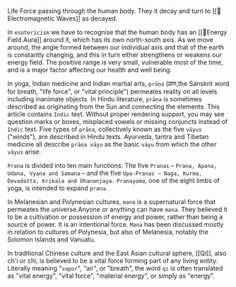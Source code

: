 Life Force passing through the human body.
They it decay and turn to [[🌊Electromagnetic Waves]] as decayed.

In `esotericism` we have to recognise that the human body has an [[🧘Energy Field Aura]] around it, which has its own north-south axis. As we move around, the angle formed between our individual axis and that of the earth is constantly changing, and this in turn either strengthens or weakens our energy field. The positive range is very small, vulnerable most of the time, and is a major factor affecting our health and well being. 

In yoga, Indian medicine and Indian martial arts, `prāṇa` (प्राण,the Sanskrit word for breath, "life force", or "vital principle") permeates reality on all levels including inanimate objects. In Hindu literature, `prāṇa` is sometimes described as originating from the Sun and connecting the elements.
This article contains `Indic` text. Without proper rendering support, you may see question marks or boxes, misplaced vowels or missing conjuncts instead of `Indic` text.
Five types of `prāṇa`, collectively known as the five `vāyus` ("winds"), are described in Hindu texts. Ayurveda, tantra and Tibetan medicine all describe `prāṇa vāyu` as the basic `vāyu` from which the other `vāyus` arise.

`Prana` is divided into ten main functions: The five `Pranas` – `Prana, Apana, Udana, Vyana and Samana` – and the five `Upa-Pranas – Naga, Kurma, Devadatta, Krikala and Dhananjaya.` `Pranayama`, one of the eight limbs of yoga, is intended to expand `prana`.

In Melanesian and Polynesian cultures, `mana` is a supernatural force that permeates the universe.Anyone or anything can have `mana`. They believed it to be a cultivation or possession of energy and power, rather than being a source of power. It is an intentional force. `Mana` has been discussed mostly in relation to cultures of Polynesia, but also of Melanesia, notably the Solomon Islands and Vanuatu.

In traditional Chinese culture and the East Asian cultural sphere, [[Qi]], also ch'i or chi, is believed to be a vital force forming part of any living entity. Literally meaning "`vapor`", "air", or "breath", the word `qi` is often translated as "vital energy", "vital force", "material energy", or simply as "energy".


